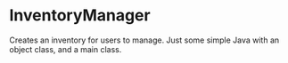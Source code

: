 # InventoryManager
Creates an inventory for users to manage. Just some simple Java with an object class, and a main class.
